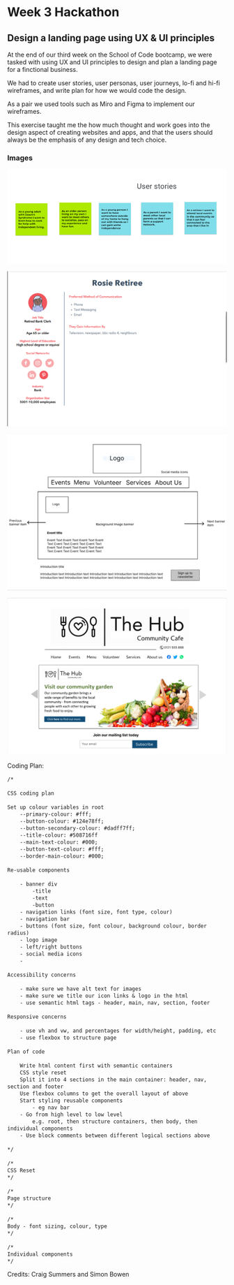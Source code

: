 # Week 3 Hackathon

## Design a landing page using UX & UI principles

At the end of our third week on the School of Code bootcamp, we were tasked with using UX and UI principles to design and plan a landing page for a finctional business.

We had to create user stories, user personas, user journeys, lo-fi and hi-fi wireframes, and write plan for how we would code the design.

As a pair we used tools such as Miro and Figma to implement our wireframes.

This exercise taught me the how much thought and work goes into the design aspect of creating websites and apps, and that the users should always be the emphasis of any design and tech choice.

### Images

![User Stories](/user_flows/user_stories/user_stories.PNG)

![User Personas](/user_personas/rosie_retiree.PNG)

![Lofi Wireframe](/wireframes/low-fidelity-wireframe.PNG)

![Hifi Wireframe](/wireframes/hidef_wireframe.PNG)

Coding Plan:

```
/*

CSS coding plan

Set up colour variables in root
    --primary-colour: #fff;
    --button-colour: #124e78ff;
    --button-secondary-colour: #dadff7ff;
    --title-colour: #508716ff
    --main-text-colour: #000;
    --button-text-colour: #fff;
    --border-main-colour: #000;

Re-usable components

    - banner div
        -title
        -text
        -button
    - navigation links (font size, font type, colour)
    - navigation bar
    - buttons (font size, font colour, background colour, border radius)
    - logo image
    - left/right buttons
    - social media icons
    -

Accessibility concerns

    - make sure we have alt text for images
    - make sure we title our icon links & logo in the html
    - use semantic html tags - header, main, nav, section, footer

Responsive concerns

    - use vh and vw, and percentages for width/height, padding, etc
    - use flexbox to structure page

Plan of code

    Write html content first with semantic containers
    CSS style reset
    Split it into 4 sections in the main container: header, nav, section and footer
    Use flexbox columns to get the overall layout of above
    Start styling reusable components
        - eg nav bar
    - Go from high level to low level
        e.g. root, then structure containers, then body, then individual components
    - Use block comments between different logical sections above

*/

/*
CSS Reset
*/

/*
Page structure
*/

/*
Body - font sizing, colour, type
*/

/*
Individual components
*/

```

Credits: Craig Summers and Simon Bowen
